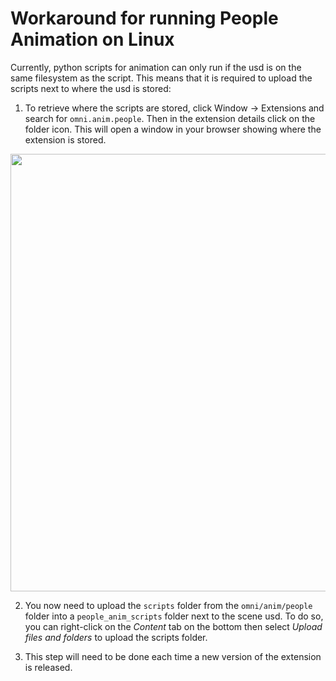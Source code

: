 # Workaround for running People Animation on Linux

Currently, python scripts for animation can only run if the usd is on the same filesystem as the script. This means that it is required to upload the scripts next to where the usd is stored:

1. To retrieve where the scripts are stored, click Window -> Extensions and search for `omni.anim.people`. Then in the extension details click on the folder icon. This will open a window in your browser showing where the extension is stored.

<div align="center"><img src="../resources/isaac_sim_anim_people_scripts.png" width=700px/></div>

2. You now need to upload the `scripts` folder from the `omni/anim/people` folder into a `people_anim_scripts` folder next to the scene usd. To do so, you can right-click on the *Content* tab on the bottom then select *Upload files and folders* to upload the scripts folder.

3. This step will need to be done each time a new version of the extension is released.
